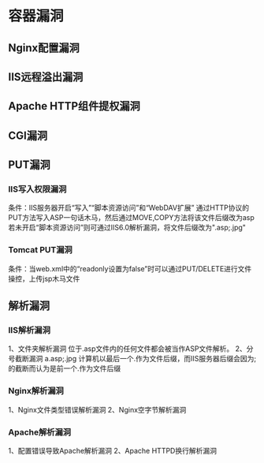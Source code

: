 # 容器漏洞
## Nginx配置漏洞
## IIS远程溢出漏洞
## Apache HTTP组件提权漏洞
## CGI漏洞
## PUT漏洞
### IIS写入权限漏洞
条件：IIS服务器开启“写入”“脚本资源访问”和“WebDAV扩展”
通过HTTP协议的PUT方法写入ASP一句话木马，然后通过MOVE,COPY方法将该文件后缀改为asp
若未开启“脚本资源访问”则可通过IIS6.0解析漏洞，将文件后缀改为".asp;.jpg"
### Tomcat PUT漏洞
条件：当web.xml中的“readonly设置为false”时可以通过PUT/DELETE进行文件操控，上传jsp木马文件
## 解析漏洞
### IIS解析漏洞
1、文件夹解析漏洞
位于.asp文件内的任何文件都会被当作ASP文件解析。
2、分号截断漏洞
a.asp;.jpg
计算机以最后一个.作为文件后缀，而IIS服务器后缀会因为;的截断而认为是前一个.作为文件后缀
### Nginx解析漏洞
 1、Nginx文件类型错误解析漏洞
 2、Nginx空字节解析漏洞
### Apache解析漏洞
1、配置错误导致Apache解析漏洞
2、Apache HTTPD换行解析漏洞

